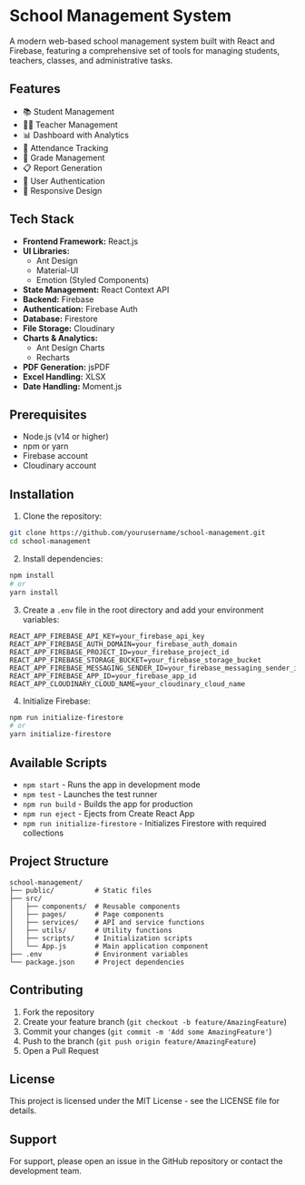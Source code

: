 # School Management System

A modern web-based school management system built with React and Firebase, featuring a comprehensive set of tools for managing students, teachers, classes, and administrative tasks.

## Features

- 📚 Student Management
- 👨‍🏫 Teacher Management
- 📊 Dashboard with Analytics
- 📅 Attendance Tracking
- 📝 Grade Management
- 📋 Report Generation
- 🔐 User Authentication
- 📱 Responsive Design

## Tech Stack

- **Frontend Framework:** React.js
- **UI Libraries:** 
  - Ant Design
  - Material-UI
  - Emotion (Styled Components)
- **State Management:** React Context API
- **Backend:** Firebase
- **Authentication:** Firebase Auth
- **Database:** Firestore
- **File Storage:** Cloudinary
- **Charts & Analytics:** 
  - Ant Design Charts
  - Recharts
- **PDF Generation:** jsPDF
- **Excel Handling:** XLSX
- **Date Handling:** Moment.js

## Prerequisites

- Node.js (v14 or higher)
- npm or yarn
- Firebase account
- Cloudinary account

## Installation

1. Clone the repository:
```bash
git clone https://github.com/yourusername/school-management.git
cd school-management
```

2. Install dependencies:
```bash
npm install
# or
yarn install
```

3. Create a `.env` file in the root directory and add your environment variables:
```env
REACT_APP_FIREBASE_API_KEY=your_firebase_api_key
REACT_APP_FIREBASE_AUTH_DOMAIN=your_firebase_auth_domain
REACT_APP_FIREBASE_PROJECT_ID=your_firebase_project_id
REACT_APP_FIREBASE_STORAGE_BUCKET=your_firebase_storage_bucket
REACT_APP_FIREBASE_MESSAGING_SENDER_ID=your_firebase_messaging_sender_id
REACT_APP_FIREBASE_APP_ID=your_firebase_app_id
REACT_APP_CLOUDINARY_CLOUD_NAME=your_cloudinary_cloud_name
```

4. Initialize Firebase:
```bash
npm run initialize-firestore
# or
yarn initialize-firestore
```

## Available Scripts

- `npm start` - Runs the app in development mode
- `npm test` - Launches the test runner
- `npm run build` - Builds the app for production
- `npm run eject` - Ejects from Create React App
- `npm run initialize-firestore` - Initializes Firestore with required collections

## Project Structure

```
school-management/
├── public/          # Static files
├── src/
│   ├── components/  # Reusable components
│   ├── pages/       # Page components
│   ├── services/    # API and service functions
│   ├── utils/       # Utility functions
│   ├── scripts/     # Initialization scripts
│   └── App.js       # Main application component
├── .env             # Environment variables
└── package.json     # Project dependencies
```

## Contributing

1. Fork the repository
2. Create your feature branch (`git checkout -b feature/AmazingFeature`)
3. Commit your changes (`git commit -m 'Add some AmazingFeature'`)
4. Push to the branch (`git push origin feature/AmazingFeature`)
5. Open a Pull Request

## License

This project is licensed under the MIT License - see the LICENSE file for details.

## Support

For support, please open an issue in the GitHub repository or contact the development team.
